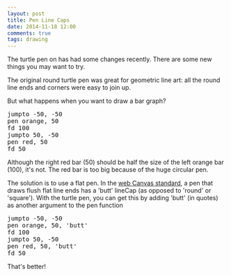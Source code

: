 ```yaml
---
layout: post
title: Pen Line Caps
date: 2014-11-18 12:00
comments: true
tags: drawing
---
```


The turtle pen on has had some changes recently.
There are some new things you may want to try.

The original round turtle pen was great for geometric line
art: all the round line ends and corners were easy to join up.

But what happens when you want to draw a bar graph?

<pre class="examp">
jumpto -50, -50
pen orange, 50
fd 100
jumpto 50, -50
pen red, 50
fd 50
</pre>

<script type="demo" height=199>
demo ->
  jumpto -50, -50
  pen orange, 50
  fd 100
  label '100'
  jumpto 50, -50
  pen red, 50
  fd 50
  label '50'
  jumpto 0, 0
</script>

Although the right red bar (50) should be half the size
of the left orange bar (100), it's not.  The red bar is
too big because of the huge circular pen.

The solution is to use a flat pen.  In the
[web Canvas standard](http://www.w3.org/TR/2014/CR-2dcontext-20140821/#dom-context-2d-linecap),
a pen that draws flush flat line ends has a 'butt' lineCap
(as opposed to 'round' or 'square').  With the turtle
pen, you can get this by adding 'butt' (in quotes) as another
argument to the pen function

<pre class="examp">
jumpto -50, -50
pen orange, 50, 'butt'
fd 100
jumpto 50, -50
pen red, 50, 'butt'
fd 50
</pre>

<script type="demo" height=199>
demo ->
  jumpto -50, -50
  pen orange, 50, 'butt'
  fd 100
  label '100'
  jumpto 50, -50
  pen red, 50, 'butt'
  fd 50
  label '50'
  jumpto 0, 0
</script>

That's better!
